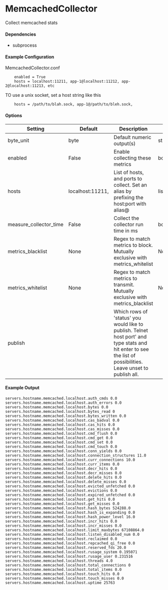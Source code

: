 <!--This file was generated from the python source
Please edit the source to make changes
-->
MemcachedCollector
=====

Collect memcached stats



#### Dependencies

 * subprocess

#### Example Configuration

MemcachedCollector.conf

```
    enabled = True
    hosts = localhost:11211, app-1@localhost:11212, app-2@localhost:11213, etc
```

TO use a unix socket, set a host string like this

```
    hosts = /path/to/blah.sock, app-1@/path/to/bleh.sock,
```

#### Options

Setting | Default | Description | Type
--------|---------|-------------|-----
byte_unit | byte | Default numeric output(s) | str
enabled | False | Enable collecting these metrics | bool
hosts | localhost:11211, | List of hosts, and ports to collect. Set an alias by  prefixing the host:port with alias@ | list
measure_collector_time | False | Collect the collector run time in ms | bool
metrics_blacklist | None | Regex to match metrics to block. Mutually exclusive with metrics_whitelist | NoneType
metrics_whitelist | None | Regex to match metrics to transmit. Mutually exclusive with metrics_blacklist | NoneType
publish |  | Which rows of 'status' you would like to publish. Telnet host port' and type stats and hit enter to see the list of possibilities. Leave unset to publish all. | 

#### Example Output

```
servers.hostname.memcached.localhost.auth_cmds 0.0
servers.hostname.memcached.localhost.auth_errors 0.0
servers.hostname.memcached.localhost.bytes 0.0
servers.hostname.memcached.localhost.bytes_read 0
servers.hostname.memcached.localhost.bytes_written 0.0
servers.hostname.memcached.localhost.cas_badval 0.0
servers.hostname.memcached.localhost.cas_hits 0.0
servers.hostname.memcached.localhost.cas_misses 0.0
servers.hostname.memcached.localhost.cmd_flush 0.0
servers.hostname.memcached.localhost.cmd_get 0.0
servers.hostname.memcached.localhost.cmd_set 0.0
servers.hostname.memcached.localhost.cmd_touch 0.0
servers.hostname.memcached.localhost.conn_yields 0.0
servers.hostname.memcached.localhost.connection_structures 11.0
servers.hostname.memcached.localhost.curr_connections 10.0
servers.hostname.memcached.localhost.curr_items 0.0
servers.hostname.memcached.localhost.decr_hits 0.0
servers.hostname.memcached.localhost.decr_misses 0.0
servers.hostname.memcached.localhost.delete_hits 0.0
servers.hostname.memcached.localhost.delete_misses 0.0
servers.hostname.memcached.localhost.evicted_unfetched 0.0
servers.hostname.memcached.localhost.evictions 0.0
servers.hostname.memcached.localhost.expired_unfetched 0.0
servers.hostname.memcached.localhost.get_hits 0.0
servers.hostname.memcached.localhost.get_misses 0.0
servers.hostname.memcached.localhost.hash_bytes 524288.0
servers.hostname.memcached.localhost.hash_is_expanding 0.0
servers.hostname.memcached.localhost.hash_power_level 16.0
servers.hostname.memcached.localhost.incr_hits 0.0
servers.hostname.memcached.localhost.incr_misses 0.0
servers.hostname.memcached.localhost.limit_maxbytes 67108864.0
servers.hostname.memcached.localhost.listen_disabled_num 0.0
servers.hostname.memcached.localhost.reclaimed 0.0
servers.hostname.memcached.localhost.repcached_qi_free 0.0
servers.hostname.memcached.localhost.reserved_fds 20.0
servers.hostname.memcached.localhost.rusage_system 0.195071
servers.hostname.memcached.localhost.rusage_user 0.231516
servers.hostname.memcached.localhost.threads 4.0
servers.hostname.memcached.localhost.total_connections 0
servers.hostname.memcached.localhost.total_items 0.0
servers.hostname.memcached.localhost.touch_hits 0.0
servers.hostname.memcached.localhost.touch_misses 0.0
servers.hostname.memcached.localhost.uptime 25763
```

